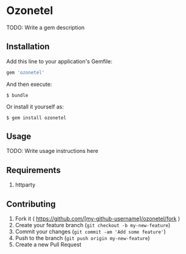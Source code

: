 # Ozonetel

TODO: Write a gem description

## Installation

Add this line to your application's Gemfile:

```ruby
gem 'ozonetel'
```

And then execute:

    $ bundle

Or install it yourself as:

    $ gem install ozonetel

## Usage

TODO: Write usage instructions here

## Requirements

1. httparty

## Contributing

1. Fork it ( https://github.com/[my-github-username]/ozonetel/fork )
2. Create your feature branch (`git checkout -b my-new-feature`)
3. Commit your changes (`git commit -am 'Add some feature'`)
4. Push to the branch (`git push origin my-new-feature`)
5. Create a new Pull Request
